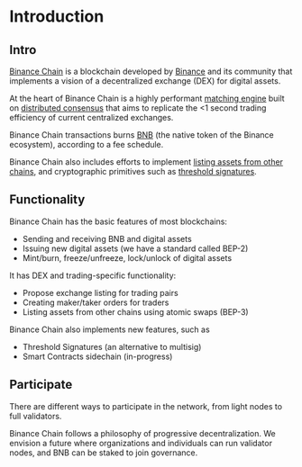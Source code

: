 # Introduction


## Intro

[Binance Chain]() is a blockchain developed by [Binance]() and its community that implements a vision of a decentralized exchange (DEX) for digital assets.

At the heart of Binance Chain is a highly performant [matching engine]() built on [distributed consensus]() that aims to replicate the <1 second trading efficiency of current centralized exchanges.

Binance Chain transactions burns [BNB]() (the native token of the Binance ecosystem), according to a fee schedule.

Binance Chain also includes efforts to implement [listing assets from other chains](cross-chain-atomic-swaps), and cryptographic primitives such as [threshold signatures](threshold-signature-scheme).

## Functionality

Binance Chain has the basic features of most blockchains:

- Sending and receiving BNB and digital assets
- Issuing new digital assets (we have a standard called BEP-2)
- Mint/burn, freeze/unfreeze, lock/unlock of digital assets

It has DEX and trading-specific functionality:

- Propose exchange listing for trading pairs
- Creating maker/taker orders for traders
- Listing assets from other chains using atomic swaps (BEP-3)

Binance Chain also implements new features, such as

- Threshold Signatures (an alternative to multisig)
- Smart Contracts sidechain (in-progress)

## Participate

There are different ways to participate in the network, from light nodes to full validators.

Binance Chain follows a philosophy of progressive decentralization. We envision a future where organizations and individuals can run validator nodes, and BNB can be staked to join governance.
